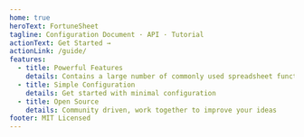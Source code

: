 ```yaml
---
home: true
heroText: FortuneSheet
tagline: Configuration Document · API · Tutorial
actionText: Get Started →
actionLink: /guide/
features:
  - title: Powerful Features
    details: Contains a large number of commonly used spreadsheet functions to replace your excel
  - title: Simple Configuration
    details: Get started with minimal configuration
  - title: Open Source
    details: Community driven, work together to improve your ideas
footer: MIT Licensed
---
```

